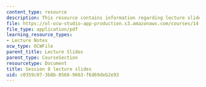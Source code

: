 ```yaml
---
content_type: resource
description: This resource contains information regarding lecture slide 8.
file: https://ol-ocw-studio-app-production.s3.amazonaws.com/courses/14-581-international-economics-i-spring-2013/c0359c073b8b85689663f6d69deb2e93_MIT14_581S13_Lecslides8.pdf
file_type: application/pdf
learning_resource_types:
- Lecture Notes
ocw_type: OCWFile
parent_title: Lecture Slides
parent_type: CourseSection
resourcetype: Document
title: Session 8 lecture slides
uid: c0359c07-3b8b-8568-9663-f6d69deb2e93
---
```

